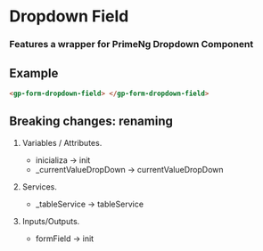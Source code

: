 # Dropdown Field

### Features a wrapper for PrimeNg Dropdown Component

## Example

```html
<gp-form-dropdown-field> </gp-form-dropdown-field>
```

## Breaking changes: renaming

1. Variables / Attributes.
    + inicializa -> init
    + _currentValueDropDown -> currentValueDropDown

2. Services.
    + _tableService -> tableService
    
3. Inputs/Outputs.
    + formField -> init